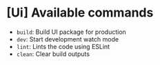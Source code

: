 # [Ui] Available commands

- `build`: Build UI package for production
- `dev`: Start development watch mode
- `lint`: Lints the code using ESLint
- `clean`: Clear build outputs 
